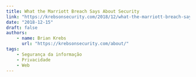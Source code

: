 ```yaml
---
title: What the Marriott Breach Says About Security
link: "https://krebsonsecurity.com/2018/12/what-the-marriott-breach-says-about-security/"
date: "2018-12-15"
draft: false
authors:
    - name: Brian Krebs
      url: "https://krebsonsecurity.com/about/"
tags:
    - Segurança da informação
    - Privacidade
    - Web
---
```

